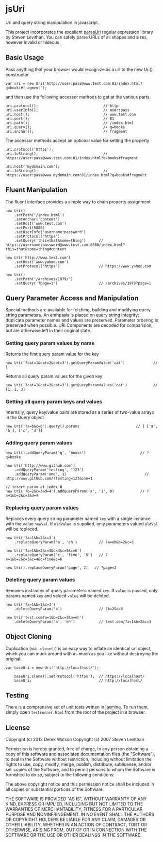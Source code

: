jsUri
=====

Uri and query string manipulation in javascript.

This project incorporates the excellent [parseUri](http://blog.stevenlevithan.com/archives/parseuri) regular expression library by Steven Levithan. You can safely parse URLs of all shapes and sizes, however invalid or hideous.


Basic Usage
-----------

Pass anything that your browser would recognize as a url to the new Uri() constructor

    var uri = new Uri('http://user:pass@www.test.com:81/index.html?q=books#fragment');

and then use the following accessor methods to get at the various parts.

    uri.protocol();                              // http
    uri.userInfo();                              // user:pass
    uri.host();                                  // www.test.com
    uri.port();                                  // 81
    uri.path();                                  // /index.html
    uri.query();                                 // q=books
    uri.anchor();                                // fragment

The accessor methods accept an optional value for setting the property

    uri.protocol('https');
    uri.toString();                              // https://user:pass@www.test.com:81/index.html?q=books#fragment

    uri.host('mydomain.com');
    uri.toString();                              // https://user:pass@www.mydomain.com:81/index.html?q=books#fragment


Fluent Manipulation
-------------------

The fluent interface provides a simple way to chain property assignment

    new Uri()
        .setPath('/index.html')
        .setAnchor('content')
        .setHost('www.test.com')
        .setPort(8080)
        .setUserInfo('username:password')
        .setProtocol('https')
        .setQuery('this=that&some=thing')      // https://username:password@www.test.com:8080/index.html?this=that&some=thing#content

    new Uri('http://www.test.com')
        .setHost('www.yahoo.com')
        .setProtocol('https')                  // https://www.yahoo.com

    new Uri()
        .setPath('/archives/1979/')
        .setQuery('?page=1')                   // /archives/1979?page=1

Query Parameter Access and Manipulation
---------------------------------------

Special methods are available for fetching, building and modifying query string parameters. An emhpasis is placed on query string integrity; duplicate parameter names and values are preserved. Parameter ordering is preserved when possible. URI Components are decoded for comparision, but are otherwise left in their original state.

### Getting query param values by name

Returns the first query param value for the key

    new Uri('?cat=1&cat=2&cat=3').getQueryParamValue('cat')             // 1

Returns all query param values for the given key

    new Uri('?cat=1&cat=2&cat=3').getQueryParamValues('cat')            // [1, 2, 3]

### Getting all query param keys and values

Internally, query key/value pairs are stored as a series of two-value arrays in the Query object

    new Uri('?a=b&c=d').query().params                          // [ ['a', 'b'], ['c', 'd']]

### Adding query param values

    new Uri().addQueryParam('q', 'books')                         // ?q=books

    new Uri('http://www.github.com')
        .addQueryParam('testing', '123')
        .addQueryParam('one', 1)                                    // http://www.github.com/?testing=123&one=1

    // insert param at index 0
    new Uri('?b=2&c=3&d=4').addQueryParam('a', '1', 0)            // ?a=1&b=2&c=3&d=4

### Replacing query param values

Replaces every query string parameter named `key` with a single instance with the value `newVal`. If `oldValue` is supplied, only parameters valued `oldVal` will be replaced.

    new Uri('?a=1&b=2&c=3')
        .replaceQueryParam('a', 'eh')          // ?a=eh&b=2&c=3

    new Uri('?a=1&b=2&c=3&c=4&c=5&c=6')
        .replaceQueryParam('c', 'five', '5')   // ?a=1&b=2&c=3&c=4&c=five&c=6

    new Uri().replaceQueryParam('page', 2)   // ?page=2


### Deleting query param values

Removes instances of query parameters named `key`. If `value` is passed, only params named `key` and valued `value` will be deleted.

    new Uri('?a=1&b=2&c=3')
        .deleteQueryParam('a')                 // ?b=2&c=3

    new Uri('test.com?a=1&b=2&c=3&a=eh')
        .deleteQueryParam('a', 'eh')           // test.com/?a=1&b=2&c=3


Object Cloning
--------------

Duplication (via `.clone()`) is an easy way to inflate an identical uri object, which you can muck around with as much as you like without destroying the original.

    var baseUri = new Uri('http://localhost/');

        baseUri.clone().setProtocol('https');  // https://localhost/
        baseUri;                               // http://localhost/

Testing
-------

There is a comprensive set of unit tests written in [jasmine](http://pivotal.github.com/jasmine/).
To run them, simply open `testrunner.html` from the root of the project in a browser.

License
-------

Copyright (c) 2012 Derek Watson
Copyright (c) 2007 Steven Levithan

Permission is hereby granted, free of charge, to any person obtaining a
copy of this software and associated documentation files (the "Software"),
to deal in the Software without restriction, including without limitation
the rights to use, copy, modify, merge, publish, distribute, sublicense,
and/or sell copies of the Software, and to permit persons to whom the
Software is furnished to do so, subject to the following conditions:

The above copyright notice and this permission notice shall be included
in all copies or substantial portions of the Software.

THE SOFTWARE IS PROVIDED "AS IS", WITHOUT WARRANTY OF ANY KIND, EXPRESS
OR IMPLIED, INCLUDING BUT NOT LIMITED TO THE WARRANTIES OF MERCHANTABILITY,
FITNESS FOR A PARTICULAR PURPOSE AND NONINFRINGEMENT. IN NO EVENT SHALL
THE AUTHORS OR COPYRIGHT HOLDERS BE LIABLE FOR ANY CLAIM, DAMAGES OR OTHER
LIABILITY, WHETHER IN AN ACTION OF CONTRACT, TORT OR OTHERWISE, ARISING
FROM, OUT OF OR IN CONNECTION WITH THE SOFTWARE OR THE USE OR OTHER
DEALINGS IN THE SOFTWARE.
